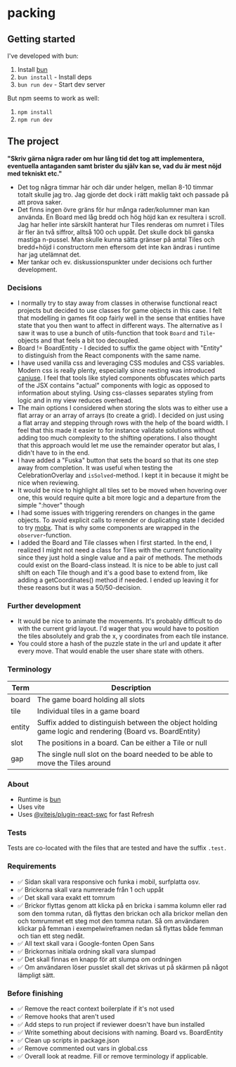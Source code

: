 # packing

## Getting started
I've developed with bun:

1. Install [bun](https://bun.sh/)
2. `bun install` - Install deps
3. `bun run dev` - Start dev server

But npm seems to work as well:
1. `npm install`
2. `npm run dev`

## The project

**"Skriv gärna några rader om hur lång tid det tog att implementera, eventuella antaganden samt brister du själv kan se, vad du är mest nöjd med tekniskt etc."**

- Det tog några timmar här och där under helgen, mellan 8-10 timmar totalt skulle jag tro. Jag gjorde det dock i rätt maklig takt och
passade på att prova saker.
- Det finns ingen övre gräns för hur många rader/kolumner man kan använda. En Board med låg bredd och hög höjd kan ex resultera i scroll. Jag har heller inte särskilt hanterat hur Tiles renderas om numret i Tiles är fler än två siffror, alltså 100 och uppåt. Det skulle dock
bli ganska mastiga n-pussel. Man skulle kunna sätta gränser på antal Tiles och bredd+höjd i constructorn men eftersom det inte kan ändras i runtime har jag utelämnat det.
- Mer tankar och ev. diskussionspunkter under decisions och further development.


### Decisions
- I normally try to stay away from classes in otherwise functional react projects but decided to use classes for game objects in this case.
I felt that modelling in games fit oop fairly well in the sense that entities have state that you then want to affect in different ways.
The alternative as I saw it was to use a bunch of utils-function that took `Board` and `Tile`-objects and that feels a bit too decoupled.
- Board != BoardEntity - I decided to suffix the game object with "Entity" to distinguish from the React components with the same name.
- I have used vanilla css and leveraging CSS modules and CSS variables. Modern css is really plenty, especially since nesting was
introduced [caniuse](https://caniuse.com/?search=css-nesting). I feel that tools like styled components obfuscates which parts of the JSX
contains "actual" components with logic as opposed to information about styling. Using css-classes separates styling from logic and in my view reduces overhead.
- The main options I considered when storing the slots was to either use a flat array or an array of arrays (to create a grid).
I decided on just using a flat array and stepping through rows with the help of the board width. I feel that this made it easier
to for instance validate solutions without adding too much complexity to the shifting operations. I also thought that this approach
would let me use the remainder operator but alas, I didn't have to in the end.
- I have added a "Fuska" button that sets the board so that its one step away from completion. It was useful when testing the
CelebrationOverlay and `isSolved`-method. I kept it in because it might be nice when reviewing.
- It would be nice to highlight all tiles set to be moved when hovering over one, this would require quite a bit more logic and
a departure from the simple ":hover" though
- I had some issues with triggering rerenders on changes in the game objects. To avoid explicit calls to rerender or duplicating state I decided to
try [mobx](https://mobx.js.org/README.html). That is why some components are wrapped in the `observer`-function.
- I added the Board and Tile classes when I first started. In the end, I realized I might not need a class for Tiles with the current functionality
since they just hold a single value and a pair of methods. The methods could exist on the Board-class instead.
It is nice to be able to just call shift on each Tile though and it's a good base to extend from, like adding a getCoordinates() method if needed.
I ended up leaving it for these reasons but it was a 50/50-decision.

### Further development
- It would be nice to animate the movements. It's probably difficult to do with the current grid layout. I'd wager that you
would have to position the tiles absolutely and grab the x, y coordinates from each tile instance.
- You could store a hash of the puzzle state in the url and update it after every move. That would enable the user share state with others.

### Terminology
| Term      | Description                                                                                              |
| --------- | -------------------------------------------------------------------------------------------------------- |
| board     | The game board holding all slots                                                                         |
| tile      | Individual tiles in a game board                                                                         |
| entity    | Suffix added to distinguish between the object holding game logic and rendering (Board vs. BoardEntity)  |
| slot      | The positions in a board. Can be either a Tile or null                                                   |
| gap       | The single null slot on the board needed to be able to move the Tiles around                             |


### About
- Runtime is [bun](https://bun.sh/)
- Uses vite
- Uses [@vitejs/plugin-react-swc](https://github.com/vitejs/vite-plugin-react-swc) for fast Refresh


### Tests
Tests are co-located with the files that are tested and have the suffix `.test.`

### Requirements

- ✅ Sidan skall vara responsive och funka i mobil, surfplatta osv.
- ✅ Brickorna skall vara numrerade från 1 och uppåt
- ✅ Det skall vara exakt ett tomrum
- ✅ Brickor flyttas genom att klicka på en bricka i samma kolumn eller rad som den tomma rutan, då flyttas den brickan och alla brickor mellan den och tomrummet ett steg mot den tomma rutan. Så om användaren klickar på femman i exempelwireframen nedan så flyttas både femman och tian ett steg nedåt.
- ✅ All text skall vara i Google-fonten Open Sans
- ✅ Brickornas initiala ordning skall vara slumpad
- ✅ Det skall finnas en knapp för att slumpa om ordningen
- ✅ Om användaren löser pusslet skall det skrivas ut på skärmen på något lämpligt sätt.


### Before finishing

- ✅ Remove the react context boilerplate if it's not used
- ✅ Remove hooks that aren't used
- ✅ Add steps to run project if reviewer doesn't have bun installed
- ✅ Write something about decisions with naming. Board vs. BoardEntity
- ✅ Clean up scripts in package.json
- ✅ Remove commented out vars in global.css
- ✅ Overall look at readme. Fill or remove terminology if applicable.
